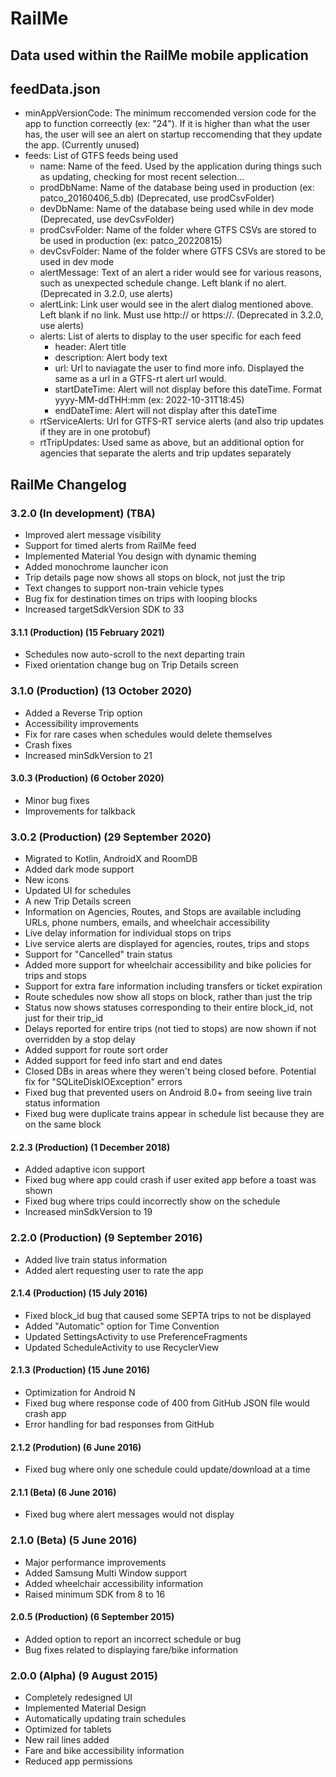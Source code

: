 # RailMe

## Data used within the RailMe mobile application


## feedData.json
* minAppVersionCode: The minimum reccomended version code for the app to function correectly (ex: "24").  If it is higher than what the user has, the user will see an alert on startup reccomending that they update the app. (Currently unused)
* feeds: List of GTFS feeds being used
  * name: Name of the feed.  Used by the application during things such as updating, checking for most recent selection...
  * prodDbName: Name of the database being used in production (ex: patco_20160406_5.db)  (Deprecated, use prodCsvFolder)
  * devDbName: Name of the database being used while in dev mode (Deprecated, use devCsvFolder)
  * prodCsvFolder: Name of the folder where GTFS CSVs are stored to be used in production (ex: patco_20220815)
  * devCsvFolder: Name of the folder where GTFS CSVs are stored to be used in dev mode
  * alertMessage: Text of an alert a rider would see for various reasons, such as unexpected schedule change.  Left blank if no alert. (Deprecated in 3.2.0, use alerts)
  * alertLink: Link user would see in the alert dialog mentioned above.  Left blank if no link.  Must use http:// or https://. (Deprecated in 3.2.0, use alerts)
  * alerts: List of alerts to display to the user specific for each feed
    * header: Alert title
    * description: Alert body text
    * url: Url to naviagate the user to find more info. Displayed the same as a url in a GTFS-rt alert url would.
    * startDateTime: Alert will not display before this dateTime. Format yyyy-MM-ddTHH:mm (ex: 2022-10-31T18:45)
    * endDateTime: Alert will not display after this dateTime
  * rtServiceAlerts: Url for GTFS-RT service alerts (and also trip updates if they are in one protobuf)
  * rtTripUpdates: Used same as above, but an additional option for agencies that separate the alerts and trip updates separately


## RailMe Changelog

### 3.2.0 (In development) (TBA)
* Improved alert message visibility
* Support for timed alerts from RailMe feed
* Implemented Material You design with dynamic theming
* Added monochrome launcher icon
* Trip details page now shows all stops on block, not just the trip
* Text changes to support non-train vehicle types
* Bug fix for destination times on trips with looping blocks
* Increased targetSdkVersion SDK to 33

#### 3.1.1 (Production) (15 February 2021)
* Schedules now auto-scroll to the next departing train
* Fixed orientation change bug on Trip Details screen

###  3.1.0 (Production) (13 October 2020)
* Added a Reverse Trip option
* Accessibility improvements
* Fix for rare cases when schedules would delete themselves
* Crash fixes
* Increased minSdkVersion to 21

#### 3.0.3 (Production) (6 October 2020)
* Minor bug fixes
* Improvements for talkback

### 3.0.2 (Production) (29 September 2020)
* Migrated to Kotlin, AndroidX and RoomDB
* Added dark mode support
* New icons
* Updated UI for schedules
* A new Trip Details screen
* Information on Agencies, Routes, and Stops are available including URLs, phone numbers, emails, and wheelchair accessibility
* Live delay information for individual stops on trips
* Live service alerts are displayed for agencies, routes, trips and stops
* Support for "Cancelled" train status
* Added more support for wheelchair accessibility and bike policies for trips and stops
* Support for extra fare information including transfers or ticket expiration
* Route schedules now show all stops on block, rather than just the trip
* Status now shows statuses corresponding to their entire block_id, not just for their trip_id
* Delays reported for entire trips (not tied to stops) are now shown if not overridden by a stop delay
* Added support for route sort order
* Added support for feed info start and end dates
* Closed DBs in areas where they weren't being closed before.  Potential fix for "SQLiteDiskIOException" errors
* Fixed bug that prevented users on Android 8.0+ from seeing live train status information
* Fixed bug were duplicate trains appear in schedule list because they are on the same block

#### 2.2.3 (Production) (1 December 2018)
* Added adaptive icon support
* Fixed bug where app could crash if user exited app before a toast was shown
* Fixed bug where trips could incorrectly show on the schedule
* Increased minSdkVersion to 19

### 2.2.0 (Production) (9 September 2016)
* Added live train status information
* Added alert requesting user to rate the app

#### 2.1.4 (Production) (15 July 2016)
* Fixed block_id bug that caused some SEPTA trips to not be displayed
* Added "Automatic" option for Time Convention
* Updated SettingsActivity to use PreferenceFragments
* Updated ScheduleActivity to use RecyclerView

#### 2.1.3 (Production) (15 June 2016)
* Optimization for Android N
* Fixed bug where response code of 400 from GitHub JSON file would crash app
* Error handling for bad responses from GitHub

#### 2.1.2 (Prodution) (6 June 2016)
* Fixed bug where only one schedule could update/download at a time

#### 2.1.1 (Beta) (6 June 2016)
* Fixed bug where alert messages would not display

### 2.1.0 (Beta) (5 June 2016)
* Major performance improvements
* Added Samsung Multi Window support
* Added wheelchair accessibility information
* Raised minimum SDK from 8 to 16

#### 2.0.5 (Production) (6 September 2015)
* Added option to report an incorrect schedule or bug
* Bug fixes related to displaying fare/bike information

### 2.0.0 (Alpha) (9 August 2015)
* Completely redesigned UI
* Implemented Material Design
* Automatically updating train schedules
* Optimized for tablets
* New rail lines added
* Fare and bike accessibility information
* Reduced app permissions
